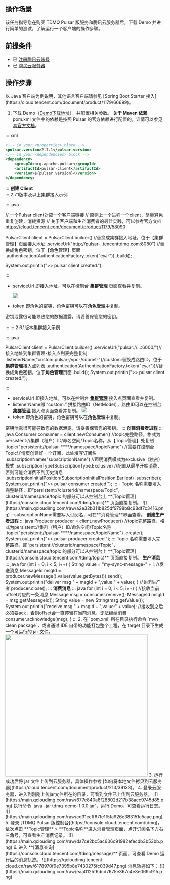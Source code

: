 ## 操作场景

该任务指导您在购买 TDMQ Pulsar 版服务和腾讯云服务器后，下载 Demo 并进行简单的测试，了解运行一个客户端的操作步骤。

## 前提条件

- 已 [注册腾讯云账号](https://cloud.tencent.com/document/product/378/17985)
- 已 [购买云服务器](https://buy.cloud.tencent.com/cvm)

## 操作步骤

<dx-alert infotype="explain" title="">
以 Java 客户端为例说明，其他语言客户端请参见 [Spring Boot Starter 接入](https://cloud.tencent.com/document/product/1179/66699)。
</dx-alert>


1. 下载 Demo（[Demo下载地址](https://tdmq-1300957330.cos.ap-guangzhou.myqcloud.com/TDMQ-demo/tdmq-java-client.zip)），并配置相关参数。
   **关于 Maven 依赖**
pom.xml 文件中的依赖是按照 Pulsar 的官方依赖进行配置的，详情可以参见 [其官方文档](https://pulsar.apache.org/docs/en/client-libraries-java/)。
<dx-codeblock>
:::  xml

```xml
<!-- in your <properties> block -->
<pulsar.version>2.7.1</pulsar.version>
<!-- in your <dependencies> block -->
<dependency>
	<groupId>org.apache.pulsar</groupId>
	<artifactId>pulsar-client</artifactId>
	<version>${pulsar.version}</version>
</dependency>
```

:::
</dx-codeblock>
   <b>创建 Client</b>	 
<dx-tabs>
::: 2.7.1版本及以上集群接入示例
<dx-codeblock>

:::  java

// 一个Pulsar client对应一个客户端链接
// 原则上一个进程一个client，尽量避免重复创建，消耗资源
// 关于客户端和生产消费者的最佳实践，可以参考官方文档 https://cloud.tencent.com/document/product/1179/58090

PulsarClient client = PulsarClient.builder()
        //替换成集群接入地址，位于【集群管理】页面接入地址
        .serviceUrl("http://pulsar-..tencenttdmq.com:8080")
        //替换成角色密钥，位于【角色管理】页面
        .authentication(AuthenticationFactory.token("eyJr"))
        .build(); 

System.out.println(">> pulsar client created.");

:::
</dx-codeblock>

- serviceUrl 即接入地址，可以在控制台 **[集群管理](https://console.cloud.tencent.com/tdmq/cluster)** 页面查看并复制。

  ![](https://main.qcloudimg.com/raw/a1bbc4b3857903e04f16fc46d9194c57.png)

- token 即角色的密钥，角色密钥可以在**角色管理**中复制。

<dx-alert infotype="notice" title="">
密钥泄露很可能导致您的数据泄露，请妥善保管您的密钥。
</dx-alert>

:::
::: 2.6.1版本集群接入示例

<dx-codeblock>

:::  java

PulsarClient client = PulsarClient.builder()
    .serviceUrl("pulsar://...:6000/")//接入地址到集群管理-接入点列表完整复制
    .listenerName("custom:pulsar-/vpc-/subnet-")//custom:替换成路由ID，位于**集群管理**接入点列表
    .authentication(AuthenticationFactory.token("eyJr"))//替换成角色密钥，位于**角色管理**页面
    .build();
System.out.println(">> pulsar client created.");

:::
</dx-codeblock>

- serviceUrl 即接入地址，可以在控制台 **[集群管理](https://console.cloud.tencent.com/tdmq/cluster)** 接入点页面查看并复制。
- listenerName即 “custom:” 拼接路由ID（NetModel），路由ID可以在控制台 **[集群管理](https://console.cloud.tencent.com/tdmq/cluster)** 接入点页面查看并复制。
  ![](https://main.qcloudimg.com/raw/521d7585bb872e8150fc0277da1fe894.png)
- token 即角色的密钥，角色密钥可以在**角色管理**中复制。



<dx-alert infotype="notice" title="">
密钥泄露很可能导致您的数据泄露，请妥善保管您的密钥。
</dx-alert>
:::
</dx-tabs>
 <b>创建消费者进程</b>	 
<dx-codeblock>
:::  java
Consumer<byte[]> consumer = client.newConsumer()
                //topic完整路径，格式为persistent://集群（租户）ID/命名空间/Topic名称，从【Topic管理】处复制
                .topic("persistent://pulsar-****/namespace/topicName")
                //需要在控制台Topic详情页创建好一个订阅，此处填写订阅名
                .subscriptionName("subscriptionName")
                //声明消费模式为exclusive（独占）模式
                .subscriptionType(SubscriptionType.Exclusive)
                //配置从最早开始消费，否则可能会消费不到历史消息
                .subscriptionInitialPosition(SubscriptionInitialPosition.Earliest)
                .subscribe();
        System.out.println(">> pulsar consumer created.");
:::
</dx-codeblock>
<dx-alert infotype="explain" title="">
- Topic 名称需要填入完整路径，即“persistent://clusterid/namespace/Topic”，clusterid/namespace/topic 的部分可以从控制台上 **[Topic管理](https://console.cloud.tencent.com/tdmq/topic)** 页面直接复制。
  ![](https://main.qcloudimg.com/raw/a2e32b311b825df9798b8c98df7c3416.png)
- subscriptionName需要写入订阅名，可在**消费管理**界面查看。
</dx-alert>
<b>创建生产者进程</b>
<dx-codeblock>
:::  java
Producer<byte[]> producer = client.newProducer()
                //topic完整路径，格式为persistent://集群（租户）ID/命名空间/Topic名称
                .topic("persistent://pulsar-****/namespace/topicName")
                .create();
        System.out.println(">> pulsar producer created.");
:::
</dx-codeblock>
<dx-alert infotype="explain" title="">
Topic 名称需要填入完整路径，即“persistent://clusterid/namespace/Topic”，clusterid/namespace/topic 的部分可以从控制台上 **[Topic管理](https://console.cloud.tencent.com/tdmq/topic)** 页面直接复制。
</dx-alert>
<b>生产消息</b>
<dx-codeblock>
:::  java
for (int i = 0; i < 5; i++) {
            String value = "my-sync-message-" + i;
            //发送消息
            MessageId msgId = producer.newMessage().value(value.getBytes()).send();
            System.out.println("deliver msg " + msgId + ",value:" + value);
        }
        //关闭生产者
        producer.close();
:::
</dx-codeblock>
<b>消费消息</b>
<dx-codeblock>
:::  java
for (int i = 0; i < 5; i++) {
            //接收当前offset对应的一条消息
            Message<byte[]> msg = consumer.receive();
            MessageId msgId = msg.getMessageId();
            String value = new String(msg.getValue());
            System.out.println("receive msg " + msgId + ",value:" + value);
            //接收到之后必须要ack，否则offset会一直停留在当前消息，无法继续消费
            consumer.acknowledge(msg);
        }
:::
</dx-codeblock>
2. 在 `pom.xml` 所在目录执行命令 `mvn clean package`，或者通过 IDE 自带的功能打包整个工程，在 target 目录下生成一个可运行的 jar 文件。
   <img src="https://main.qcloudimg.com/raw/8a4808ea722fe0b19ad1cd91666088c7.png" width="450px"> 
3. 运行成功后将 jar 文件上传到云服务器，具体操作参考 [如何将本地文件拷贝到云服务器](https://cloud.tencent.com/document/product/213/39138)。
4. 登录云服务器，进入到刚刚上传jar文件所在的目录，可看到文件已上传到云服务器。
   ![](https://main.qcloudimg.com/raw/677e840a8f28802d217b38acc9745d85.png)
   执行命令 `java -jar tdmq-demo-1.0.0.jar`，运行 Demo，可查看运行日志。
   ![](https://main.qcloudimg.com/raw/cd31ccff67fe1f5fa926e383151c5aae.png)
5. 登录 [TDMQ Pulsar 版控制台](https://console.cloud.tencent.com/tdmq)，依次点击 **Topic管理** > **Topic名称**进入消费管理页面，点开订阅名下方右三角号，可查看生产消费记录。
   ![](https://main.qcloudimg.com/raw/da7ce2bc5ac606c91982efecdb3b53bb.png)
6. 进入 **[消息查询](https://console.cloud.tencent.com/tdmq/message)** 页面，可查看 Demo 运行后的消息轨迹。
	 ![](https://qcloudimg.tencent-cloud.cn/raw/6178970f9e7395b8e7430275fc039d47.png)
   消息轨迹如下：
   ![](https://main.qcloudimg.com/raw/eaa0125f6dcd7675e367c4e3e069c915.png)
